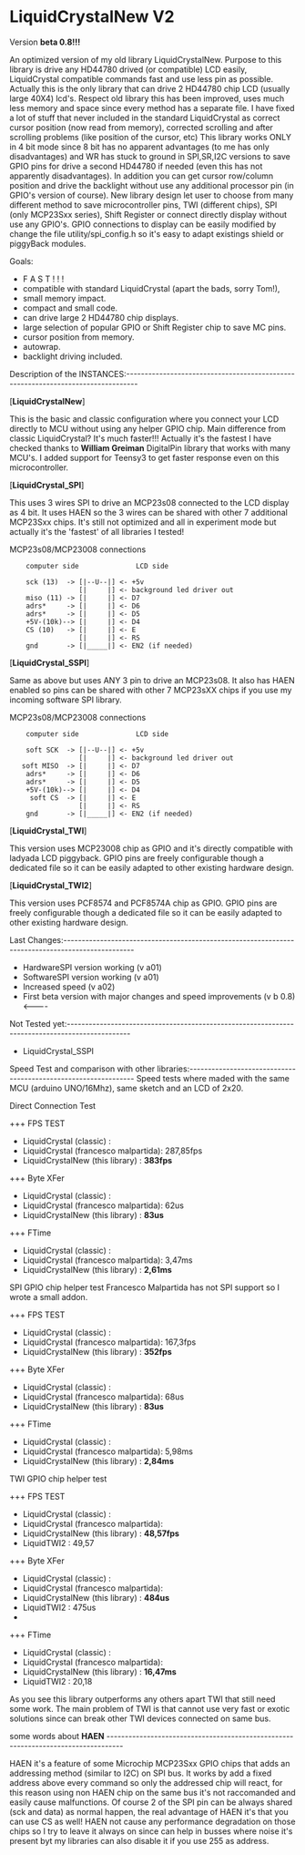 LiquidCrystalNew V2   
===================
<div>Version <b>beta 0.8!!!</b> </div>

An optimized version of my old library LiquidCrystalNew.
Purpose to this library is drive any HD44780 drived (or compatible) LCD easily, LiquidCrystal compatible commands
fast and use less pin as possible. Actually this is the only library that can drive 2 HD44780 chip LCD (usually large
40X4) lcd's.
Respect old library this has been improved, uses much less memory and space since every method has a separate file.
I have fixed a lot of stuff that never included in the standard LiquidCrystal as correct cursor position (now read from memory),
corrected scrolling and after scrolling problems (like position of the cursor, etc)
This library works ONLY in 4 bit mode since 8 bit has no apparent advantages (to me has only disadvantages) and WR has
stuck to ground in SPI,SR,I2C versions to save GPIO pins for drive a second HD44780 if needed (even this has not
apparently disadvantages). In addition you can get cursor row/column position and drive the backlight without use any
additional processor pin (in GPIO's version of course). New library design let user to choose from many different method
to save microcontroller pins, TWI (different chips), SPI (only MCP23Sxx series), Shift Register or connect directly display
without use any GPIO's.
GPIO connections to display can be easily modified by change the file utility/spi_config.h so it's easy to adapt existings
 shield or piggyBack modules.

Goals:

 - F A S T ! ! !
 - compatible with standard LiquidCrystal (apart the bads, sorry Tom!),
 - small memory impact.
 - compact and small code.
 - can drive large 2 HD44780 chip displays.
 - large selection of popular GPIO or Shift Register chip to save MC pins.
 - cursor position from memory.
 - autowrap.
 - backlight driving included.


Description of the INSTANCES:---------------------------------------------------------------------------------

[<b>LiquidCrystalNew</b>]

This is the basic and classic configuration where you connect your LCD directly to MCU without using any helper GPIO chip.
Main difference from classic LiquidCrystal? It's much faster!!! Actually it's the fastest I have checked thanks to <b>William Greiman</b>
DigitalPin library that works with many MCU's. I added support for Teensy3 to get faster response even on this microcontroller.


[<b>LiquidCrystal_SPI</b>]

This uses 3 wires SPI to drive an MCP23s08 connected to the LCD display as 4 bit. It uses HAEN so the 3 wires can be
shared with other 7 additional MCP23Sxx chips.
It's still not optimized and all in experiment mode but actually it's the 'fastest' of all libraries I tested!


MCP23s08/MCP23008 connections

        computer side              LCD side
                           
        sck (13)  -> [|--U--|] <- +5v
                     [|     |] <- background led driver out
        miso (11) -> [|     |] <- D7
        adrs*     -> [|     |] <- D6
        adrs*     -> [|     |] <- D5
        +5V-(10k)--> [|     |] <- D4
        CS (10)   -> [|     |] <- E
                     [|     |] <- RS
        gnd       -> [|_____|] <- EN2 (if needed)
        
[<b>LiquidCrystal_SSPI</b>]

Same as above but uses ANY 3 pin to drive an MCP23s08. It also has HAEN enabled so pins can be shared with other 7 MCP23sXX
chips if you use my incoming software SPI library.

MCP23s08/MCP23008 connections

        computer side              LCD side
                           
        soft SCK  -> [|--U--|] <- +5v
                     [|     |] <- background led driver out
       soft MISO  -> [|     |] <- D7
        adrs*     -> [|     |] <- D6
        adrs*     -> [|     |] <- D5
        +5V-(10k)--> [|     |] <- D4
         soft CS  -> [|     |] <- E
                     [|     |] <- RS
        gnd       -> [|_____|] <- EN2 (if needed)
        
[<b>LiquidCrystal_TWI</b>]

This version uses MCP23008 chip as GPIO and it's directly compatible with ladyada LCD piggyback. GPIO pins are freely configurable
though a dedicated file so it can be easily adapted to other existing hardware design.

[<b>LiquidCrystal_TWI2</b>]

This version uses PCF8574 and PCF8574A chip as GPIO. GPIO pins are freely configurable
though a dedicated file so it can be easily adapted to other existing hardware design.
        


Last Changes:-------------------------------------------------------------------------------------------------

 - HardwareSPI version working (v a01)
 - SoftwareSPI version working (v a01)
 - Increased speed (v a02)
 - First beta version with major changes and speed improvements (v b 0.8) <----

Not Tested yet:-----------------------------------------------------------------------------------------------

 - LiquidCrystal_SSPI

Speed Test and comparison with other libraries:---------------------------------------------------------------
Speed tests where maded with the same MCU (arduino UNO/16Mhz), same sketch and an LCD of 2x20.

  Direct Connection Test

 +++ FPS TEST
 
 - LiquidCrystal (classic)             :
 - LiquidCrystal (francesco malpartida): 287,85fps
 - LiquidCrystalNew (this library)     : <b>383fps</b>
 
 +++ Byte XFer

 - LiquidCrystal (classic)             :
 - LiquidCrystal (francesco malpartida): 62us
 - LiquidCrystalNew (this library)     : <b>83us</b>
 
 +++ FTime

 - LiquidCrystal (classic)             :
 - LiquidCrystal (francesco malpartida): 3,47ms
 - LiquidCrystalNew (this library)     : <b>2,61ms</b>

  SPI GPIO chip helper test
  Francesco Malpartida has not SPI support so I wrote a small addon.

 +++ FPS TEST
 
 - LiquidCrystal (classic)             :
 - LiquidCrystal (francesco malpartida): 167,3fps
 - LiquidCrystalNew (this library)     : <b>352fps</b>
 
 +++ Byte XFer

 - LiquidCrystal (classic)             :
 - LiquidCrystal (francesco malpartida): 68us
 - LiquidCrystalNew (this library)     : <b>83us</b>
 
 +++ FTime

 - LiquidCrystal (classic)             :
 - LiquidCrystal (francesco malpartida): 5,98ms
 - LiquidCrystalNew (this library)     : <b>2,84ms</b>

 
  TWI GPIO chip helper test

 +++ FPS TEST
 
 - LiquidCrystal (classic)             :
 - LiquidCrystal (francesco malpartida): 
 - LiquidCrystalNew (this library)     : <b>48,57fps</b>
 - LiquidTWI2                          : 49,57
 
 +++ Byte XFer

 - LiquidCrystal (classic)             :
 - LiquidCrystal (francesco malpartida): 
 - LiquidCrystalNew (this library)     : <b>484us</b>
 - LiquidTWI2                          : 475us
 - 
 +++ FTime

 - LiquidCrystal (classic)             :
 - LiquidCrystal (francesco malpartida): 
 - LiquidCrystalNew (this library)     : <b>16,47ms</b>
 - LiquidTWI2                          : 20,18

As you see this library outperforms any others apart TWI that still need some work. The main problem of TWI is
that cannot use very fast or exotic solutions since can break other TWI devices connected on same bus.

some words about <b>HAEN</b> ----------------------------------------------------------------------------------

HAEN it's a feature of some Microchip MCP23Sxx GPIO chips that adds an addressing method (similar to I2C) on SPI bus.
It works by add a fixed address above every command so only the addressed chip will react, for this reason using 
non HAEN chip on the same bus it's not raccomanded and easily cause malfunctions. Of course 2 of the SPI pin can be
always shared (sck and data) as normal happen, the real advantage of HAEN it's that you can use CS as well!
HAEN not cause any performance degradation on those chips so I try to leave it always on since can help in busses
where noise it's present byt my libraries can also disable it if you use 255 as address.

